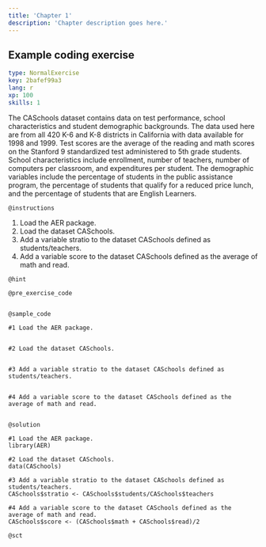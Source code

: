 ```yaml
---
title: 'Chapter 1'
description: 'Chapter description goes here.'
---
```


## Example coding exercise

```yaml
type: NormalExercise
key: 2bafef99a3
lang: r
xp: 100
skills: 1
```

The CASchools dataset contains data on test performance, school characteristics and student demographic backgrounds. The data used here are from all 420 K-6 and K-8 districts in California with data available for 1998 and 1999. Test scores are the average of the reading and math scores on the Stanford 9 standardized test administered to 5th grade students. School characteristics include enrollment, number of teachers, number of computers per classroom, and expenditures per student. The demographic variables include the percentage of
students in the public assistance program, the percentage of students that qualify for a reduced price lunch, and the percentage of students that are
English Learners.

`@instructions`
1) Load the AER package.
2) Load the dataset CASchools.
3) Add a variable stratio to the dataset CASchools defined as students/teachers.
4) Add a variable score to the dataset CASchools defined as the average of math and read.

`@hint`


`@pre_exercise_code`
```{r}

```

`@sample_code`
```{r}
#1 Load the AER package.


#2 Load the dataset CASchools.


#3 Add a variable stratio to the dataset CASchools defined as students/teachers.


#4 Add a variable score to the dataset CASchools defined as the average of math and read.


```

`@solution`
```{r}
#1 Load the AER package.
library(AER)

#2 Load the dataset CASchools.
data(CASchools)

#3 Add a variable stratio to the dataset CASchools defined as students/teachers.
CASchools$stratio <- CASchools$students/CASchools$teachers

#4 Add a variable score to the dataset CASchools defined as the average of math and read.
CASchools$score <- (CASchools$math + CASchools$read)/2

```

`@sct`
```{r}

```
